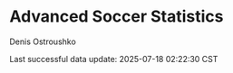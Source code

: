 # Advanced Soccer Statistics
Denis Ostroushko

<!-- gfm -->

Last successful data update: 2025-07-18 02:22:30 CST
